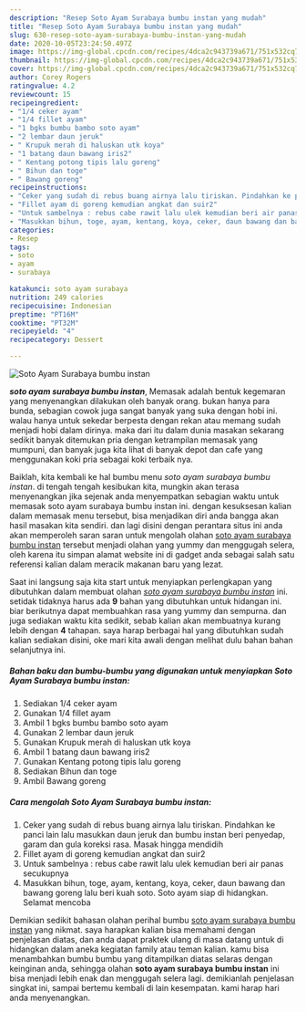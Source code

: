 ```yaml
---
description: "Resep Soto Ayam Surabaya bumbu instan yang mudah"
title: "Resep Soto Ayam Surabaya bumbu instan yang mudah"
slug: 630-resep-soto-ayam-surabaya-bumbu-instan-yang-mudah
date: 2020-10-05T23:24:50.497Z
image: https://img-global.cpcdn.com/recipes/4dca2c943739a671/751x532cq70/soto-ayam-surabaya-bumbu-instan-foto-resep-utama.jpg
thumbnail: https://img-global.cpcdn.com/recipes/4dca2c943739a671/751x532cq70/soto-ayam-surabaya-bumbu-instan-foto-resep-utama.jpg
cover: https://img-global.cpcdn.com/recipes/4dca2c943739a671/751x532cq70/soto-ayam-surabaya-bumbu-instan-foto-resep-utama.jpg
author: Corey Rogers
ratingvalue: 4.2
reviewcount: 15
recipeingredient:
- "1/4 ceker ayam"
- "1/4 fillet ayam"
- "1 bgks bumbu bambo soto ayam"
- "2 lembar daun jeruk"
- " Krupuk merah di haluskan utk koya"
- "1 batang daun bawang iris2"
- " Kentang potong tipis lalu goreng"
- " Bihun dan toge"
- " Bawang goreng"
recipeinstructions:
- "Ceker yang sudah di rebus buang airnya lalu tiriskan. Pindahkan ke panci lain lalu masukkan daun jeruk dan bumbu instan beri penyedap, garam dan gula koreksi rasa. Masak hingga mendidih"
- "Fillet ayam di goreng kemudian angkat dan suir2"
- "Untuk sambelnya : rebus cabe rawit lalu ulek kemudian beri air panas secukupnya"
- "Masukkan bihun, toge, ayam, kentang, koya, ceker, daun bawang dan bawang goreng lalu beri kuah soto. Soto ayam siap di hidangkan. Selamat mencoba"
categories:
- Resep
tags:
- soto
- ayam
- surabaya

katakunci: soto ayam surabaya 
nutrition: 249 calories
recipecuisine: Indonesian
preptime: "PT16M"
cooktime: "PT32M"
recipeyield: "4"
recipecategory: Dessert

---
```



![Soto Ayam Surabaya bumbu instan](https://img-global.cpcdn.com/recipes/4dca2c943739a671/751x532cq70/soto-ayam-surabaya-bumbu-instan-foto-resep-utama.jpg)

<b><i>soto ayam surabaya bumbu instan</i></b>, Memasak adalah bentuk kegemaran yang menyenangkan dilakukan oleh banyak orang. bukan hanya para bunda, sebagian cowok juga sangat banyak yang suka dengan hobi ini. walau hanya untuk sekedar berpesta dengan rekan atau memang sudah menjadi hobi dalam dirinya. maka dari itu dalam dunia masakan sekarang sedikit banyak ditemukan pria dengan ketrampilan memasak yang mumpuni, dan banyak juga kita lihat di banyak depot dan cafe yang menggunakan koki pria sebagai koki terbaik nya.



Baiklah, kita kembali ke hal bumbu menu <i>soto ayam surabaya bumbu instan</i>. di tengah tengah kesibukan kita, mungkin akan terasa menyenangkan jika sejenak anda menyempatkan sebagian waktu untuk memasak soto ayam surabaya bumbu instan ini. dengan kesuksesan kalian dalam memasak menu tersebut, bisa menjadikan diri anda bangga akan hasil masakan kita sendiri. dan lagi disini dengan perantara situs ini anda akan memperoleh saran saran untuk mengolah olahan <u>soto ayam surabaya bumbu instan</u> tersebut menjadi olahan yang yummy dan menggugah selera, oleh karena itu simpan alamat website ini di gadget anda sebagai salah satu referensi kalian dalam meracik makanan baru yang lezat.


Saat ini langsung saja kita start untuk menyiapkan perlengkapan yang dibutuhkan dalam membuat olahan <u><i>soto ayam surabaya bumbu instan</i></u> ini. setidak tidaknya harus ada <b>9</b> bahan yang dibutuhkan untuk hidangan ini. biar berikutnya dapat membuahkan rasa yang yummy dan sempurna. dan juga sediakan waktu kita sedikit, sebab kalian akan membuatnya kurang lebih dengan <b>4</b> tahapan. saya harap berbagai hal yang dibutuhkan sudah kalian sediakan disini, oke mari kita awali dengan melihat dulu bahan bahan selanjutnya ini.

<!--inarticleads1-->

##### Bahan baku dan bumbu-bumbu yang digunakan untuk menyiapkan Soto Ayam Surabaya bumbu instan:

1. Sediakan 1/4 ceker ayam
1. Gunakan 1/4 fillet ayam
1. Ambil 1 bgks bumbu bambo soto ayam
1. Gunakan 2 lembar daun jeruk
1. Gunakan  Krupuk merah di haluskan utk koya
1. Ambil 1 batang daun bawang iris2
1. Gunakan  Kentang potong tipis lalu goreng
1. Sediakan  Bihun dan toge
1. Ambil  Bawang goreng




<!--inarticleads2-->

##### Cara mengolah Soto Ayam Surabaya bumbu instan:

1. Ceker yang sudah di rebus buang airnya lalu tiriskan. Pindahkan ke panci lain lalu masukkan daun jeruk dan bumbu instan beri penyedap, garam dan gula koreksi rasa. Masak hingga mendidih
1. Fillet ayam di goreng kemudian angkat dan suir2
1. Untuk sambelnya : rebus cabe rawit lalu ulek kemudian beri air panas secukupnya
1. Masukkan bihun, toge, ayam, kentang, koya, ceker, daun bawang dan bawang goreng lalu beri kuah soto. Soto ayam siap di hidangkan. Selamat mencoba




Demikian sedikit bahasan olahan perihal bumbu <u>soto ayam surabaya bumbu instan</u> yang nikmat. saya harapkan kalian bisa memahami dengan penjelasan diatas, dan anda dapat praktek ulang di masa datang untuk di hidangkan dalam aneka kegiatan family atau teman kalian. kamu bisa menambahkan bumbu bumbu yang ditampilkan diatas selaras dengan keinginan anda, sehingga olahan <b>soto ayam surabaya bumbu instan</b> ini bisa menjadi lebih enak dan menggugah selera lagi. demikianlah penjelasan singkat ini, sampai bertemu kembali di lain kesempatan. kami harap hari anda menyenangkan.

